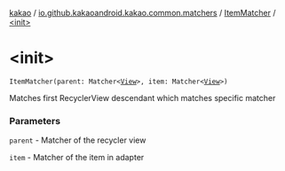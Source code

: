 [kakao](../../index.md) / [io.github.kakaoandroid.kakao.common.matchers](../index.md) / [ItemMatcher](index.md) / [&lt;init&gt;](./-init-.md)

# &lt;init&gt;

`ItemMatcher(parent: Matcher<`[`View`](https://developer.android.com/reference/android/view/View.html)`>, item: Matcher<`[`View`](https://developer.android.com/reference/android/view/View.html)`>)`

Matches first RecyclerView descendant which matches specific matcher

### Parameters

`parent` - Matcher of the recycler view

`item` - Matcher of the item in adapter